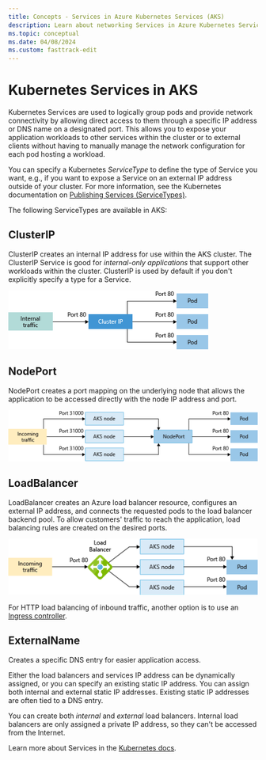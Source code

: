 ```yaml
---
title: Concepts - Services in Azure Kubernetes Services (AKS)
description: Learn about networking Services in Azure Kubernetes Service (AKS), including what services are in Kubernetes and what types of Services are available in AKS.
ms.topic: conceptual
ms.date: 04/08/2024
ms.custom: fasttrack-edit
---
```


# Kubernetes Services in AKS

Kubernetes Services are used to logically group pods and provide network connectivity by allowing direct access to them through a specific IP address or DNS name on a designated port. This allows you to expose your application workloads to other services within the cluster or to external clients without having to manually manage the network configuration for each pod hosting a workload.

You can specify a Kubernetes _ServiceType_ to define the type of Service you want, e.g., if you want to expose a Service on an external IP address outside of your cluster. For more information, see the Kubernetes documentation on [Publishing Services (ServiceTypes)][service-types].

The following ServiceTypes are available in AKS:

## ClusterIP
  
  ClusterIP creates an internal IP address for use within the AKS cluster. The ClusterIP Service is good for _internal-only applications_ that support other workloads within the cluster. ClusterIP is used by default if you don't explicitly specify a type for a Service.

  ![Diagram showing ClusterIP traffic flow in an AKS cluster][aks-clusterip]

## NodePort

  NodePort creates a port mapping on the underlying node that allows the application to be accessed directly with the node IP address and port.

  ![Diagram showing NodePort traffic flow in an AKS cluster][aks-nodeport]

## LoadBalancer

  LoadBalancer creates an Azure load balancer resource, configures an external IP address, and connects the requested pods to the load balancer backend pool. To allow customers' traffic to reach the application, load balancing rules are created on the desired ports.

  ![Diagram showing Load Balancer traffic flow in an AKS cluster][aks-loadbalancer]

  For HTTP load balancing of inbound traffic, another option is to use an [Ingress controller][ingress-controllers].

## ExternalName

  Creates a specific DNS entry for easier application access.

Either the load balancers and services IP address can be dynamically assigned, or you can specify an existing static IP address. You can assign both internal and external static IP addresses. Existing static IP addresses are often tied to a DNS entry.

You can create both _internal_ and _external_ load balancers. Internal load balancers are only assigned a private IP address, so they can't be accessed from the Internet.

Learn more about Services in the [Kubernetes docs][k8s-service].

<!-- IMAGES -->
[aks-clusterip]: media/concepts-network/aks-clusterip.png
[aks-nodeport]: media/concepts-network/aks-nodeport.png
[aks-loadbalancer]: media/concepts-network/aks-loadbalancer.png

<!-- LINKS - External -->
[k8s-service]: https://kubernetes.io/docs/concepts/services-networking/service/
[service-types]: https://kubernetes.io/docs/concepts/services-networking/service/#publishing-services-service-types

<!-- LINKS - Internal -->
[ingress-controllers]:concepts-network.md#ingress-controllers
